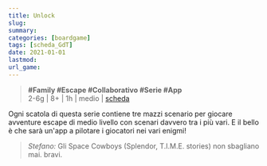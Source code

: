 ```yaml
---
title: Unlock
slug: 
summary: 
categories: [boardgame]
tags: [scheda_GdT]
date: 2021-01-01
lastmod: 
url_game: 
---
```

> **#Family #Escape #Collaborativo #Serie #App**    
> 2-6g | 8+ | 1h | medio | [scheda](https://www.boardgamegeek.com/boardgamefamily/39442/series-unlock)   

Ogni scatola di questa serie contiene  tre mazzi scenario per giocare avventure escape di medio livello con scenari davvero tra i più vari.
E il bello è che sarà un'app a pilotare i giocatori nei vari enigmi!

> *Stefano:*
> Gli Space Cowboys (Splendor, T.I.M.E. stories) non sbagliano mai. bravi.



